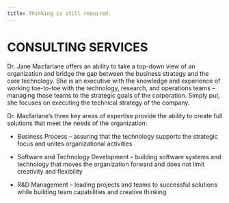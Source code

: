 ```yaml
---
title: Thinking is still required.
---
```


# CONSULTING SERVICES

Dr. Jane Macfarlane offers an ability to take a top-down view of an
organization and bridge the gap between the business strategy and the
core technology. She is an executive with the knowledge and experience
of working toe-to-toe with the technology, research, and operations
teams – managing those teams to the strategic goals of the
corporation. Simply put, she focuses on executing the technical
strategy of the company.

Dr. Macfarlane’s three key areas of expertise provide the ability to
create full solutions that meet the needs of the organization:

* Business Process – assuring that the technology supports the
  strategic focus and unites organizational activities

* Software and Technology Development – building software systems and
  technology that moves the organization forward and does not limit
  creativity and flexibility

* R&amp;D Management – leading projects and teams to successful
  solutions while building team capabilities and creative thinking
